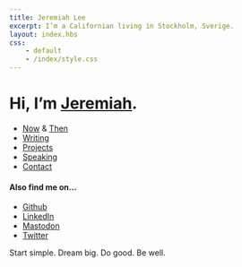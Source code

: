 ```yaml
---
title: Jeremiah Lee
excerpt: I’m a Californian living in Stockholm, Sverige.
layout: index.hbs
css:
    - default
    - /index/style.css
---
```


<h1 class="my-4 leading-tight text-4xl">Hi, I’m <a href="/about/">Jeremiah</a>.</h1>

<ul class="list-outside list-disc mb-4 ml-4">
<li><a href="/now/">Now</a> & <a href="/then/">Then</a></li>
<li><a href="/posts/">Writing</a></li>
<li><a href="/projects/">Projects</a></li>
<li><a href="/speaking/">Speaking</a></li>
<li><a href="/contact/">Contact</a></li>
</ul>

<h4 class="mb-4">Also find me on…</h4>

<ul class="list-outside list-disc mb-4 ml-4">
<li><a href="https://github.com/jeremiahlee" rel="me">Github</a></li>
<li><a href="https://www.linkedin.com/in/jeremiah-x-lee/" rel="me">LinkedIn</a></li>
<li><a href="https://social.librem.one/@jeremiahlee" rel="me">Mastodon</a></li>
<li><a href="https://twitter.com/jeremiahlee" rel="me">Twitter</a></li>
</ul>

<p>Start simple. Dream big. Do good. Be well.</p>
